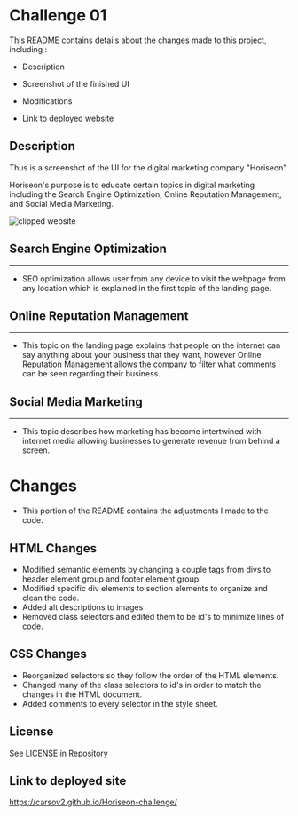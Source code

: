 # Challenge 01

This README contains details about the changes made to this project, including :

* Description

* Screenshot of the finished UI

* Modifications

* Link to deployed website

## Description

Thus is a screenshot of the UI for the digital marketing company "Horiseon"

Horiseon's purpose is to educate certain topics in digital marketing including the Search Engine Optimization, Online Reputation Management, and Social Media Marketing.

![clipped website](https://user-images.githubusercontent.com/114614370/220816561-8f015a4c-8333-46ff-a1a8-bc2fb1fb3b87.png)

## Search Engine Optimization 
---
* SEO optimization allows user from any device to visit the webpage from any location which is explained in the first topic of the landing page.

## Online Reputation Management
---
* This topic on the landing page explains that people on the internet can say anything about your business that they want, however Online Reputation Management allows the company to filter what comments can be seen regarding their business.

## Social Media Marketing
---
* This topic describes how marketing has become intertwined with internet media allowing businesses to generate revenue from behind a screen.

# Changes

* This portion of the README contains the adjustments I made to the code.

## HTML Changes

* Modified semantic elements by changing a couple tags from divs to header element group and footer element group.
* Modified specific div elements to section elements to organize and clean the code.
* Added alt descriptions to images
* Removed class selectors and edited them to be id's to minimize lines of code.

## CSS Changes
* Reorganized selectors so they follow the order of the HTML elements.
* Changed many of the class selectors to id's in order to match the changes in the HTML document.
* Added comments to every selector in the style sheet.

## License
See LICENSE in Repository

## Link to deployed site
https://carsov2.github.io/Horiseon-challenge/
